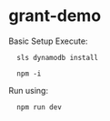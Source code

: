 # grant-demo


Basic Setup Execute:

      sls dynamodb install

      npm -i

Run using: 

      npm run dev
